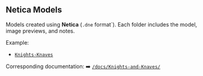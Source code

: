 ## Netica Models

Models created using **Netica** (`.dne` format`).
Each folder includes the model, image previews, and notes.

Example:
- [`Knights-Knaves`](./Knights-Knaves/)

Corresponding documentation:
➡️ [`/docs/Knights-and-Knaves/`](../docs/Knights-and-Knaves/)
